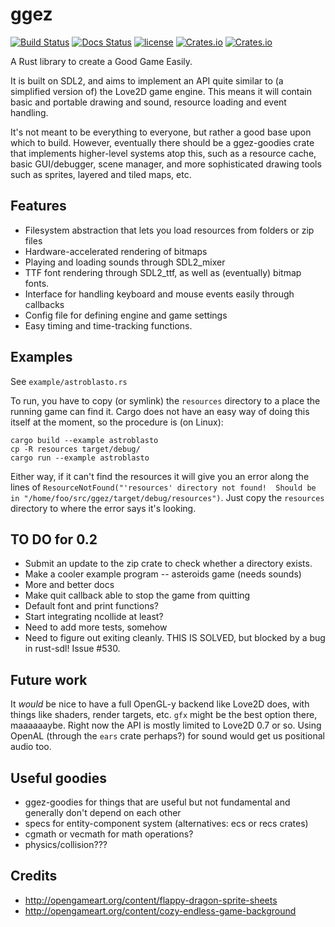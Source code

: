 # ggez
[![Build Status](https://travis-ci.org/ggez/ggez.svg?branch=master)](https://travis-ci.org/ggez/ggez) [![Docs Status](https://docs.rs/ggez/badge.svg)](https://docs.rs/ggez) [![license](http://img.shields.io/badge/license-MIT-blue.svg)](https://github.com/svenstaro/ggez/blob/master/LICENSE) [![Crates.io](https://img.shields.io/crates/v/ggez.svg)](https://crates.io/crates/ggez) [![Crates.io](https://img.shields.io/crates/d/ggez.svg)](https://crates.io/crates/ggez)

A Rust library to create a Good Game Easily.

It is built on SDL2, and aims to implement an API quite similar to (a simplified version of) the Love2D game
engine.  This means it will contain basic and portable drawing and sound, resource loading and event handling.

It's not meant to be everything to everyone, but rather a good base upon which to build.  However, eventually
there should be a ggez-goodies crate that implements higher-level systems atop this, such as a resource cache,
basic GUI/debugger, scene manager, and more sophisticated drawing tools such as sprites, layered and tiled maps,
etc.


## Features

* Filesystem abstraction that lets you load resources from folders or zip files
* Hardware-accelerated rendering of bitmaps
* Playing and loading sounds through SDL2_mixer
* TTF font rendering through SDL2_ttf, as well as (eventually) bitmap fonts.
* Interface for handling keyboard and mouse events easily through callbacks
* Config file for defining engine and game settings
* Easy timing and time-tracking functions.

## Examples

See `example/astroblasto.rs`

To run, you have to copy (or symlink) the `resources` directory to a
place the running game can find it.  Cargo does not have an easy way
of doing this itself at the moment, so the procedure is (on Linux):

```
cargo build --example astroblasto
cp -R resources target/debug/
cargo run --example astroblasto
```

Either way, if it can't find the resources it will give you an error
along the lines of `ResourceNotFound("'resources' directory not
found!  Should be in "/home/foo/src/ggez/target/debug/resources")`.
Just copy the `resources` directory to where the error says it's
looking.

## TO DO for 0.2

* Submit an update to the zip crate to check whether a directory exists.
* Make a cooler example program -- asteroids game (needs sounds)
* More and better docs
* Make quit callback able to stop the game from quitting
* Default font and print functions?
* Start integrating ncollide at least?
* Need to add more tests, somehow
* Need to figure out exiting cleanly.  THIS IS SOLVED, but blocked by a bug in rust-sdl!  Issue #530.


## Future work

It *would* be nice to have a full OpenGL-y backend like Love2D does, with things like shaders, render targets,
etc.  `gfx` might be the best option there, maaaaaaybe.  Right now the API is mostly limited to Love2D 0.7 or so.  Using OpenAL (through the `ears` crate perhaps?)
for sound would get us positional audio too.  

## Useful goodies

* ggez-goodies for things that are useful but not fundamental and generally don't depend on each other
* specs for entity-component system (alternatives: ecs or recs crates)
* cgmath or vecmath for math operations?
* physics/collision???

## Credits

* http://opengameart.org/content/flappy-dragon-sprite-sheets
* http://opengameart.org/content/cozy-endless-game-background
